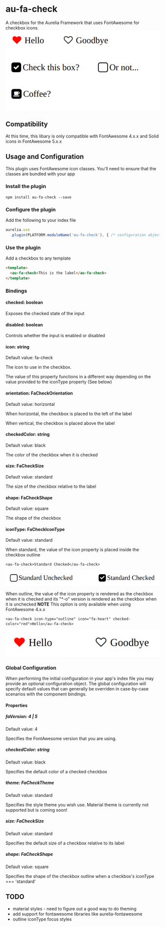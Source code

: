 # au-fa-check
A checkbox for the Aurelia Framework that uses FontAwesome for checkbox icons.
![overview](https://github.com/rdelhommer/au-fa-check/blob/master/docs/images/overview.png)

## Compatibility
At this time, this libary is only compatible with FontAwesome 4.x.x and Solid icons in FontAwesome 5.x.x

## Usage and Configuration
This plugin uses FontAwesome icon classes.  You'll need to ensure that the classes are bundled with your app

### Install the plugin
```
npm install au-fa-check --save
```

### Configure the plugin
Add the following to your index file
```javascript
aurelia.use
  .plugin(PLATFORM.moduleName('au-fa-check'), { /* configuration object */})
```

### Use the plugin 
Add a checkbox to any template
```html
<template>
  <au-fa-check>This is the label</au-fa-check>
</template>
```

### Bindings
#### checked: boolean
Exposes the checked state of the input

#### disabled: boolean
Controls whether the input is enabled or disabled

#### icon: string
Default value: fa-check

The icon to use in the checkbox. 

The value of this property functions in a different way depending on the value provided to the iconType property (See below)

#### orientation: FaCheckOrientation
Default value: horizontal

When horizontal, the checkbox is placed to the left of the label

When vertical, the checkbox is placed above the label

#### checkedColor: string
Default value: black

The color of the checkbox when it is checked

#### size: FaCheckSize
Default value: standard

The size of the checkbox relative to the label

#### shape: FaCheckShape
Default value: square

The shape of the checkbox

#### iconType: FaCheckIconType
Default value: standard

When standard, the value of the icon property is placed inside the checkbox outline

```
<au-fa-check>Standard Checked</au-fa-check>
```
![standard](https://github.com/rdelhommer/au-fa-check/blob/master/docs/images/standard-check.png)

When outline, the value of the icon property is rendered as the checkbox when it is checked and its "*-o" version is rendered as the checkbox when it is unchecked
**NOTE** This option is only available when using FontAwesome 4.x.x

```
<au-fa-check icon-type="outline" icon="fa-heart" checked-color="red">Hello</au-fa-check>
```
![outline](https://github.com/rdelhommer/au-fa-check/blob/master/docs/images/outline-check.png)

### Global Configuration
When performing the initial configuration in your app's index file you may provide an optional configuration object.  The global configuration will specify default values that can generally be overriden in case-by-case scenarios with the component bindings.

#### Properties
##### faVersion: 4 | 5
Default value: 4

Specifies the FontAwesome version that you are using.

##### checkedColor: string
Default value: black

Specifies the default color of a checked checkbox

##### theme: FaCheckTheme
Default value: standard

Specifies the style theme you wish use.  Material theme is currently not supported but is coming soon!

##### size: FaCheckSize
Default value: standard

Specifies the default size of a checkbox relative to its label

##### shape: FaCheckShape
Default value: square

Specifies the shape of the checkbox outline when a checkbox's iconType === 'standard'

## TODO
* material styles - need to figure out a good way to do theming
* add support for fontawesome libraries like aurelia-fontawesome
* outline iconType focus styles
